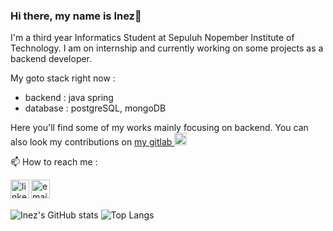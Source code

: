 ### Hi there, my name is Inez👋

I'm a third year Informatics Student at Sepuluh Nopember Institute of Technology. I am on internship and currently working on some projects as a backend developer.

My goto stack right now :
- backend   : java spring
- database  : postgreSQL, mongoDB

Here you'll find some of my works mainly focusing on backend.
You can also look my contributions on
<a href="https://gitlab.com/inezamanda">my gitlab <img width="20px" src="https://img.icons8.com/color/48/000000/gitlab.png"/></a> 

📫 How to reach me :

<a href="https://www.linkedin.com/in/inezamanda/" target="_blank">
  <img align="left" alt="linkedin" width="30px" src="https://img.icons8.com/color/144/000000/linkedin.png"/>
</a>
<a href="mailto:inez.amanda16@gmail.com" target="_blank">
  <img align="left" alt="email" width="30px" src="https://img.icons8.com/fluent/48/000000/apple-mail.png"/>
</a>
<br>
<br>

![Inez's GitHub stats](https://github-readme-stats.vercel.app/api?username=inezamanda&count_private=true&show_icons=true&theme=omni&hide_border=true)
![Top Langs](https://github-readme-stats.vercel.app/api/top-langs/?username=inezamanda&langs_count=8&layout=compact&theme=omni&hide_border=true)
